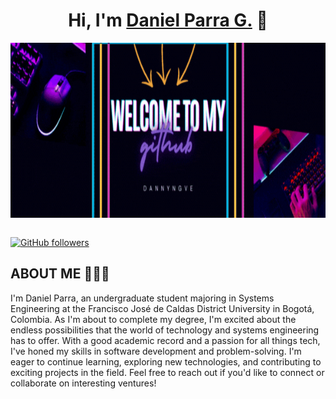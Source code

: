 <div align="center">
<h1 align="center">Hi, I'm  <a href="https://aristi.dev">Daniel Parra G.</a> 👋</h1>
</div>
<div align="center">
<img src="https://github.com/Dannyngve5/Dannyngve5/blob/main/gallery%20(1).gif" align="center" widht=800 height=280>
</div>
<br>

[![GitHub followers](https://img.shields.io/github/followers/Dannyngve5?style=social)](https://github.com/Dannyngve5)

## ABOUT ME 👨🏻‍💻

I'm Daniel Parra, an undergraduate student majoring in Systems Engineering at the Francisco José de Caldas District University in Bogotá, Colombia. As I'm about to complete my degree, I'm excited about the endless possibilities that the world of technology and systems engineering has to offer. With a good academic record and a passion for all things tech, I've honed my skills in software development and problem-solving. I'm eager to continue learning, exploring new technologies, and contributing to exciting projects in the field. Feel free to reach out if you'd like to connect or collaborate on interesting ventures!

<br>


<!--
**Dannyngve5/Dannyngve5** is a ✨ _special_ ✨ repository because its `README.md` (this file) appears on your GitHub profile.

Here are some ideas to get you started:

- 🔭 I’m currently working on ...
- 🌱 I’m currently learning ...
- 👯 I’m looking to collaborate on ...
- 🤔 I’m looking for help with ...
- 💬 Ask me about ...
- 📫 How to reach me: ...
- 😄 Pronouns: ...
- ⚡ Fun fact: ...
-->
